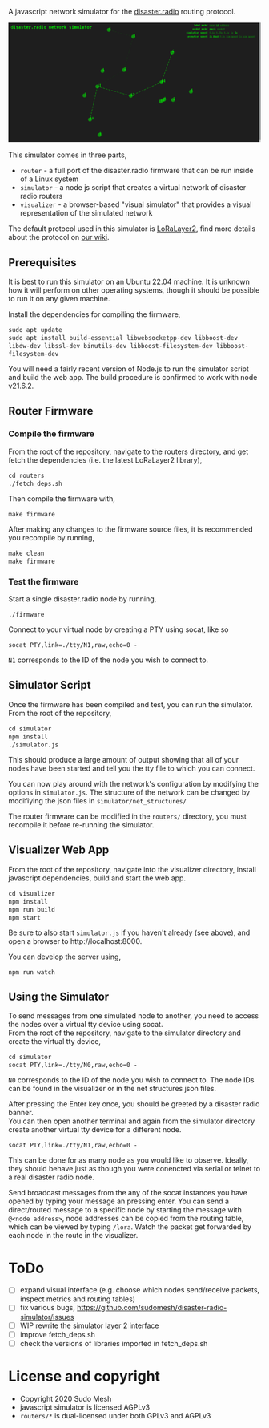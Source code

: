 
A javascript network simulator for the [disaster.radio](https://disaster.radio) routing protocol.

![](screenshot.png?raw=true)

This simulator comes in three parts,
* `router` - a full port of the disaster.radio firmware that can be run inside of a Linux system
* `simulator` - a node js script that creates a virtual network of disaster radio routers
* `visualizer` - a browser-based "visual simulator" that provides a visual representation of the simulated network


The default protocol used in this simulator is [LoRaLayer2](https://github.com/sudomesh/LoRaLayer2), find more details about the protocol on [our wiki](https://github.com/sudomesh/disaster-radio/wiki/Protocol).

## Prerequisites
It is best to run this simulator on an Ubuntu 22.04 machine. It is unknown how it will perform on other operating systems, though it should be possible to run it on any given machine.  

Install the dependencies for compiling the firmware,
```
sudo apt update
sudo apt install build-essential libwebsocketpp-dev libboost-dev libdw-dev libssl-dev binutils-dev libboost-filesystem-dev libboost-filesystem-dev
```
You will need a fairly recent version of Node.js to run the simulator script and build the web app. The build procedure is confirmed to work with node v21.6.2.

## Router Firmware

### Compile the firmware

From the root of the repository, navigate to the routers directory, and get fetch the dependencies (i.e. the latest LoRaLayer2 library),  
```
cd routers
./fetch_deps.sh
```
Then compile the firmware with,
```
make firmware
```
After making any changes to the firmware source files, it is recommended you recompile by running,
```
make clean
make firmware
```

### Test the firmware

Start a single disaster.radio node by running,
```
./firmware
```
Connect to your virtual node by creating a PTY using socat, like so
```
socat PTY,link=./tty/N1,raw,echo=0 -
```
`N1` corresponds to the ID of the node you wish to connect to.

## Simulator Script

Once the firmware has been compiled and test, you can run the simulator. From the root of the repository,
```
cd simulator
npm install
./simulator.js
```
This should produce a large amount of output showing that all of your nodes have been started and tell you the tty file to which you can connect.

You can now play around with the network's configuration by modifying the options in `simulator.js`. The structure of the network can be changed by modifiying the json files in `simulator/net_structures/`  

The router firmware can be modified in the `routers/` directory, you must recompile it before re-running the simulator.  

## Visualizer Web App

From the root of the repository, navigate into the visualizer directory, install javascript dependencies, build and start the web app.
```
cd visualizer 
npm install
npm run build
npm start
```
Be sure to also start `simulator.js` if you haven't already (see above), and open a browser to http://localhost:8000.

You can develop the server using,
```
npm run watch
```
## Using the Simulator
To send messages from one simulated node to another, you need to access the nodes over a virtual tty device using socat.  
From the root of the repository, navigate to the simulator directory and create the virtual tty device,  
```
cd simulator
socat PTY,link=./tty/N0,raw,echo=0 -
```
`N0` corresponds to the ID of the node you wish to connect to. The node IDs can be found in the visualizer or in the net structures json files.  

After pressing the Enter key once, you should be greeted by a disaster radio banner.  
You can then open another terminal and again from the simulator directory create another virtual tty device for a different node.  
```
socat PTY,link=./tty/N1,raw,echo=0 -
```
This can be done for as many node as you would like to observe. Ideally, they should behave just as though you were conencted via serial or telnet to a real disaster radio node.  

Send broadcast messages from the any of the socat instances you have opened by typing your message an pressing enter. You can send a direct/routed message to a specific node by starting the message with `@<node address>`, node addresses can be copied from the routing table, which can be viewed by typing `/lora`. Watch the packet get forwarded by each node in the route in the visualizer. 

# ToDo
- [ ] expand visual interface (e.g. choose which nodes send/receive packets, inspect metrics and routing tables)
- [ ] fix various bugs, https://github.com/sudomesh/disaster-radio-simulator/issues
- [ ] WIP rewrite the simulator layer 2 interface
- [ ] improve fetch_deps.sh 
- [ ] check the versions of libraries imported in fetch_deps.sh

# License and copyright
* Copyright 2020 Sudo Mesh
* javascript simulator is licensed AGPLv3
* `routers/*` is dual-licensed under both GPLv3 and AGPLv3
